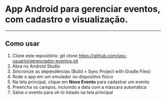 # App Android para gerenciar eventos, com cadastro e visualização.

---

## Como usar

1. Clone este repositório: git clone https://github.com/seu-usuario/gerenciador-eventos.git
2. Abra no Android Studio
3. Sincronize as dependências (Build > Sync Project with Gradle Files)
4. Rode o app em um emulador ou dispositivo físico
5. Na tela principal, clique em **Novo Evento** para cadastrar um evento
6. Preencha os campos, incluindo a data com a máscara automática
7. Salve o evento para vê-lo listado na tela principal
